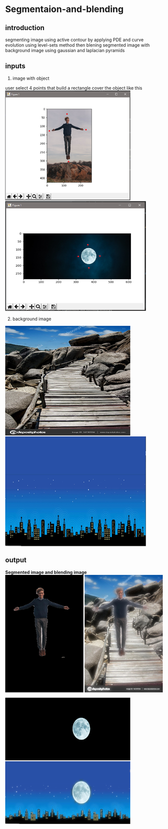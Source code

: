 # Segmentaion-and-blending
## introduction
segmenting image using active contour by applying PDE and curve evolution using level-sets method then blening segmented image with background image using gaussian and laplacian pyramids
## inputs

1. image with object

user select 4 points that build a rectangle cover the object like this  
 <img src="/img/input_Image.png" width="400" height="350">  <img src="/img/Moon.png" width="450" height="350">


2. background image

<img src="/background4.jpg" width="400" height="350">  <img src="/background2.jpg" width="450" height="350">


## output

__Segmented image and blending image__  
 <img src="/img/segmentedImage1.jpg" width="250" height="375">  <img src="/img/reconstruction1.jpg" width="250" height="375">

 <img src="/img/segmentedImage.jpg" width="400" height="200">  <img src="/img/reconstruction.jpg" width="400" height="200">
